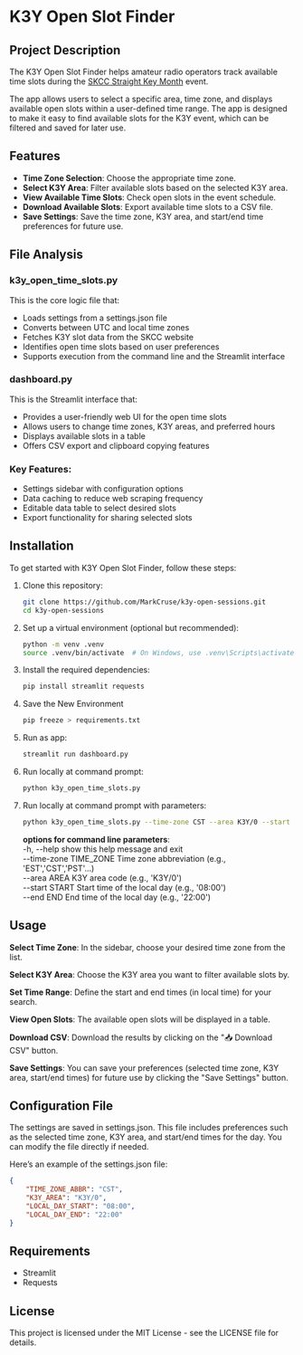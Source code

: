 # K3Y Open Slot Finder

## Project Description

The K3Y Open Slot Finder helps amateur radio operators track available time slots during the [SKCC Straight Key Month](https://www.skccgroup.com/k3y/k3y.php) event.  

The app allows users to select a specific area, time zone, and displays available open slots within a user-defined time range. The app is designed to make it easy to find available slots for the K3Y event, which can be filtered and saved for later use.

## Features

- **Time Zone Selection**: Choose the appropriate time zone.
- **Select K3Y Area**: Filter available slots based on the selected K3Y area.
- **View Available Time Slots**: Check open slots in the event schedule.
- **Download Available Slots**: Export available time slots to a CSV file.
- **Save Settings**: Save the time zone, K3Y area, and start/end time preferences for future use.

## File Analysis

### k3y_open_time_slots.py  
This is the core logic file that:  

- Loads settings from a settings.json file
- Converts between UTC and local time zones
- Fetches K3Y slot data from the SKCC website
- Identifies open time slots based on user preferences
- Supports execution from the command line and the Streamlit interface

### dashboard.py
This is the Streamlit interface that:

- Provides a user-friendly web UI for the open time slots
- Allows users to change time zones, K3Y areas, and preferred hours
- Displays available slots in a table
- Offers CSV export and clipboard copying features

### Key Features:

- Settings sidebar with configuration options
- Data caching to reduce web scraping frequency
- Editable data table to select desired slots
- Export functionality for sharing selected slots

## Installation

To get started with K3Y Open Slot Finder, follow these steps:

1. Clone this repository:
   ```bash
   git clone https://github.com/MarkCruse/k3y-open-sessions.git
   cd k3y-open-sessions
2. Set up a virtual environment (optional but recommended):
   ```bash
   python -m venv .venv
   source .venv/bin/activate  # On Windows, use .venv\Scripts\activate
   ```
3. Install the required dependencies:
   ```bash
   pip install streamlit requests
   ```
4. Save the New Environment
   ```bash
   pip freeze > requirements.txt
   ```  
5. Run as app:
   ```bash
   streamlit run dashboard.py
   ```
6. Run locally at command prompt:
   ```bash
   python k3y_open_time_slots.py
   ```
7. Run locally at command prompt with parameters:
   ```bash
   python k3y_open_time_slots.py --time-zone CST --area K3Y/0 --start 08:00 --end 22:00
   ```
    **options for command line parameters**:  
      -h, --help              show this help message and exit  
      --time-zone TIME_ZONE   Time zone abbreviation (e.g., 'EST','CST','PST'...)   
      --area AREA           K3Y area code (e.g., 'K3Y/0')  
      --start START         Start time of the local day (e.g., '08:00')  
      --end END             End time of the local day (e.g., '22:00')  

## Usage

**Select Time Zone**: In the sidebar, choose your desired time zone from the list.

**Select K3Y Area**: Choose the K3Y area you want to filter available slots by.

**Set Time Range**: Define the start and end times (in local time) for your search.

**View Open Slots**: The available open slots will be displayed in a table.

**Download CSV**: Download the results by clicking on the "📥 Download CSV" button.

**Save Settings**: You can save your preferences (selected time zone, K3Y area, start/end times) for future use by clicking the "Save Settings" button.

## Configuration File
The settings are saved in settings.json. This file includes preferences such as the selected time zone, K3Y area, and start/end times for the day. You can modify the file directly if needed.

Here’s an example of the settings.json file:

   ```json
   {
       "TIME_ZONE_ABBR": "CST",
       "K3Y_AREA": "K3Y/0",
       "LOCAL_DAY_START": "08:00",
       "LOCAL_DAY_END": "22:00"
   }
```

## Requirements
- Streamlit
- Requests

## License
This project is licensed under the MIT License - see the LICENSE file for details.

